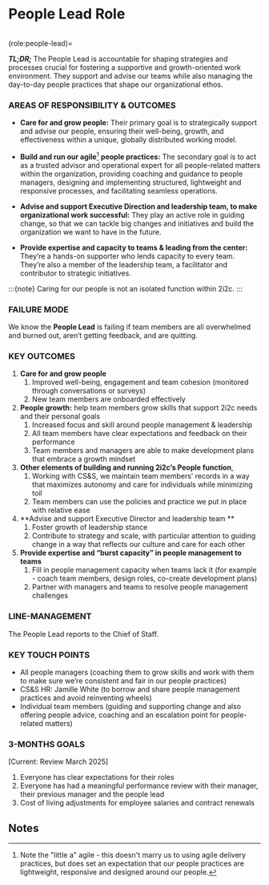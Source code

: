 # People Lead Role

```{role} People Lead

```

(role:people-lead)=

**_TL;DR;_** The People Lead is accountable for shaping strategies and processes crucial for fostering a supportive and growth-oriented work environment. They support and advise our teams while also managing the day-to-day people practices that shape our organizational ethos.

### AREAS OF RESPONSIBILITY & OUTCOMES

-   **Care for and grow people:** Their primary goal is to strategically support and advise our people, ensuring their well-being, growth, and effectiveness within a unique, globally distributed working model.

-   **Build and run our agile**[^1] **people practices:** The secondary goal is to act as a trusted advisor and operational expert for all people-related matters within the organization, providing coaching and guidance to people managers, designing and implementing structured, lightweight and responsive processes, and facilitating seamless operations.

-   **Advise and support Executive Direction and leadership team, to make organizational work successful:** They play an active role in guiding change, so that we can tackle big changes and initiatives and build the organization we want to have in the future.

-   **Provide expertise and capacity to teams & leading from the center:** They’re a hands-on supporter who lends capacity to every team. They’re also a member of the leadership team, a facilitator and contributor to strategic initiatives.

:::{note}
Caring for our people is not an isolated function within 2i2c.
:::

### FAILURE MODE

We know the **People Lead** is failing if team members are all overwhelmed and burned out, aren’t getting feedback, and are quitting.

### KEY OUTCOMES

1. **Care for and grow people**
    1. Improved well-being, engagement and team cohesion (monitored through conversations or surveys)
    2. New team members are onboarded effectively
2. **People growth:** help team members grow skills that support 2i2c needs and their personal goals
    1. Increased focus and skill around people management & leadership
    2. All team members have clear expectations and feedback on their performance
    3. Team members and managers are able to make development plans that embrace a growth mindset
3. **Other elements of building and running 2i2c’s People function**,
    1. Working with CS&S, we maintain team members’ records in a way that maximizes autonomy and care for individuals while minimizing toil
    2. Team members can use the policies and practice we put in place with relative ease
4. **Advise and support Executive Director and leadership team **
    1. Foster growth of leadership stance
    2. Contribute to strategy and scale, with particular attention to guiding change in a way that reflects our culture and care for each other
5. **Provide expertise and “burst capacity” in people management to teams**
    1. Fill in people management capacity when teams lack it (for example - coach team members, design roles, co-create development plans)
    2. Partner with managers and teams to resolve people management challenges

### LINE-MANAGEMENT

The People Lead reports to the Chief of Staff.

### KEY TOUCH POINTS

-   All people managers (coaching them to grow skills and work with them to make sure we’re consistent and fair in our people practices)
-   CS&S HR: Jamille White (to borrow and share people management practices and avoid reinventing wheels)
-   Individual team members (guiding and supporting change and also offering people advice, coaching and an escalation point for people-related matters)

### 3-MONTHS GOALS

[Current: Review March 2025]

1. Everyone has clear expectations for their roles
2. Everyone has had a meaningful performance review with their manager, their previous manager and the people lead
3. Cost of living adjustments for employee salaries and contract renewals

<!-- Footnotes themselves at the bottom. -->

## Notes

[^1]: Note the "little a" agile - this doesn't marry us to using agile delivery practices, but does set an expectation that our people practices are lightweight, responsive and designed around our people.
